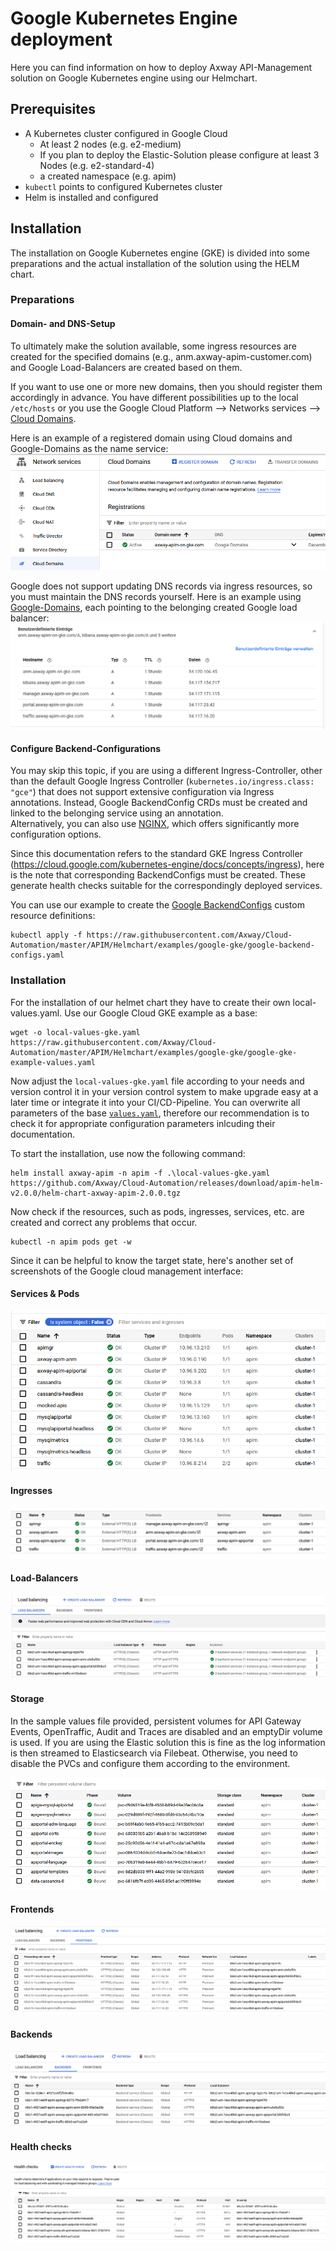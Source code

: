# Google Kubernetes Engine deployment

Here you can find information on how to deploy Axway API-Management solution on Google Kubernetes engine using our Helmchart. 

## Prerequisites

- A Kubernetes cluster configured in Google Cloud
  - At least 2 nodes (e.g. e2-medium)
  - If you plan to deploy the Elastic-Solution please configure at least 3 Nodes (e.g. e2-standard-4)
  - a created namespace (e.g. apim) 
- `kubectl` points to configured Kubernetes cluster
- Helm is installed and configured

## Installation

The installation on Google Kubernetes engine (GKE) is divided into some preparations and the actual installation of the solution using the HELM chart.

### Preparations

#### Domain- and DNS-Setup

To ultimately make the solution available, some ingress resources are created for the specified domains (e.g., anm.axway-apim-customer.com) and Google Load-Balancers are created based on them.  

If you want to use one or more new domains, then you should register them accordingly in advance. 
You have different possibilities up to the local `/etc/hosts` or you use the Google Cloud Platform --> Networks services --> [Cloud Domains](https://cloud.google.com/domains/docs/register-domain). 

Here is an example of a registered domain using Cloud domains and Google-Domains as the name service:  
![Google Cloud-Domains](imgs/google-cloud-domains.png)  

Google does not support updating DNS records via ingress resources, so you must maintain the DNS records yourself.
Here is an example using [Google-Domains](https://domains.google.com), each pointing to the belonging created Google load balancer:  
![Google-Domains](imgs/google-domains-dns-entries.png)  

#### Configure Backend-Configurations

You may skip this topic, if you are using a different Ingress-Controller, other than the default Google Ingress Controller (`kubernetes.io/ingress.class: "gce"`) that does not support extensive configuration via Ingress annotations. Instead, Google BackendConfig CRDs must be created and linked to the belonging service using an annotation.  
Alternatively, you can also use [NGINX](https://cloud.google.com/community/tutorials/nginx-ingress-gke), which offers significantly more configuration options.  

Since this documentation refers to the standard GKE Ingress Controller (https://cloud.google.com/kubernetes-engine/docs/concepts/ingress), here is the note that corresponding BackendConfigs must be created. These generate health checks suitable for the correspondingly deployed services.

You can use our example to create the [Google BackendConfigs](https://cloud.google.com/kubernetes-engine/docs/concepts/ingress#direct_hc) custom resource definitions:
```
kubectl apply -f https://raw.githubusercontent.com/Axway/Cloud-Automation/master/APIM/Helmchart/examples/google-gke/google-backend-configs.yaml
```

### Installation

For the installation of our helmet chart they have to create their own local-values.yaml. Use our Google Cloud GKE example as a base:
```
wget -o local-values-gke.yaml https://raw.githubusercontent.com/Axway/Cloud-Automation/master/APIM/Helmchart/examples/google-gke/google-gke-example-values.yaml
```

Now adjust the `local-values-gke.yaml` file according to your needs and version control it in your version control system to make upgrade easy at a later time or integrate it into your CI/CD-Pipeline. You can overwrite all parameters of the base [`values.yaml`](../../values.yaml), therefore our recommendation is to check it for appropriate configuration parameters inlcuding their documentation.

To start the installation, use now the following command:
```
helm install axway-apim -n apim -f .\local-values-gke.yaml https://github.com/Axway/Cloud-Automation/releases/download/apim-helm-v2.0.0/helm-chart-axway-apim-2.0.0.tgz
```

Now check if the resources, such as pods, ingresses, services, etc. are created and correct any problems that occur.

```
kubectl -n apim pods get -w
```

Since it can be helpful to know the target state, here's another set of screenshots of the Google cloud management interface:

#### Services & Pods

![Services and PODS](imgs/gke-services.png)  

#### Ingresses

![Ingresses](imgs/gke-ingresses.png)  

#### Load-Balancers

![Load-Balancers](imgs/gke-load-balancers.png)  

#### Storage

In the sample values file provided, persistent volumes for API Gateway Events, OpenTraffic, Audit and Traces are disabled and an emptyDir volume is used. If you are using the Elastic solution this is fine as the log information is then streamed to Elasticsearch via Filebeat. 
Otherwise, you need to disable the PVCs and configure them according to the environment.

![Storage](imgs/gke-pvcs-storage.png)  

#### Frontends

![Frontends](imgs/gke-frontends.png)  

#### Backends

![Backends](imgs/gke-backends.png)  

#### Health checks

![Health checks](imgs/gke-healthchecks.png)  
